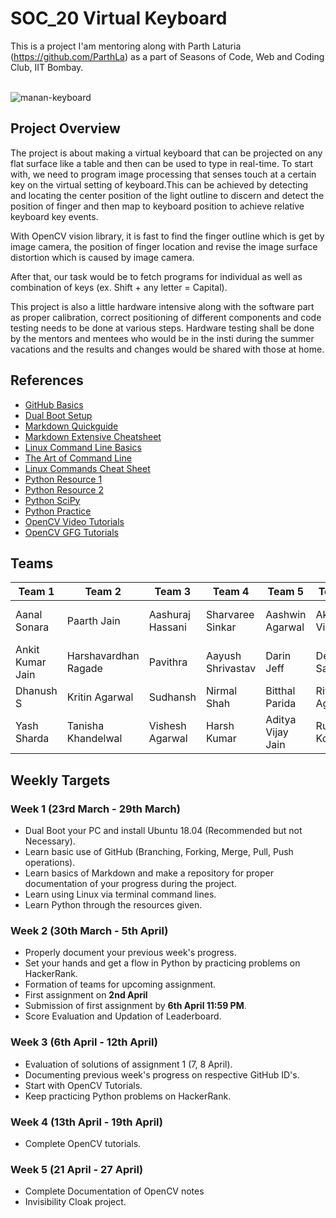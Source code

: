 # SOC_20 Virtual Keyboard


This is a project I'am mentoring along with Parth Laturia (https://github.com/ParthLa) as a part of Seasons of Code, Web and Coding Club, IIT Bombay.<br><br>


![manan-keyboard](https://user-images.githubusercontent.com/62146744/77977952-75282600-731e-11ea-8af9-4ec8a559eff3.jpeg)



## Project Overview

The project is about making a virtual keyboard that can be projected on any flat surface like a table and then can be used to type in real-time. To start with, we need to program image processing that senses touch at a certain key on the virtual setting of keyboard.This can be achieved by detecting and locating the center position of the light outline to discern and detect the position of finger and then map to keyboard position to achieve relative keyboard key events.

With OpenCV vision library, it is fast to find the finger outline which is get by image camera, the position of finger location and revise the image surface distortion which is caused by image camera.

After that, our task would be to fetch programs for individual as well as combination of keys (ex. Shift + any letter = Capital).

This project is also a little hardware intensive along with the software part as proper calibration, correct positioning of different components and code testing needs to be done at various steps. Hardware testing shall be done by the mentors and mentees who would be in the insti during the summer vacations and the results and changes would be shared with those at home.

## References

* [GitHub Basics](https://guides.github.com/activities/hello-world/)<br>
* [Dual Boot Setup](https://www.youtube.com/watch?v=u5QyjHIYwTQ)<br>
* [Markdown Quickguide](https://www.youtube.com/watch?v=bpdvNwvEeSE)<br>
* [Markdown Extensive Cheatsheet](https://github.com/adam-p/markdown-here/wiki/Markdown-Cheatsheet)<br>
* [Linux Command Line Basics](https://github.com/learnbyexample/Linux_command_line)<br>
* [The Art of Command Line](https://github.com/jlevy/the-art-of-command-line)<br>
* [Linux Commands Cheat Sheet](https://github.com/iamshm/Linux-Unix-Commands/blob/master/Commands.md)<br>
* [Python Resource 1](https://docs.python.org/3/tutorial/)<br>
* [Python Resource 2](https://www.learnpython.org/)<br>
* [Python SciPy](https://scipy-lectures.org/)<br>
* [Python Practice](https://www.hackerrank.com/domains/python)
* [OpenCV Video Tutorials](https://www.youtube.com/watch?v=kdLM6AOd2vc&list=PLS1QulWo1RIa7D1O6skqDQ-JZ1GGHKK-K)
* [OpenCV GFG Tutorials](https://www.geeksforgeeks.org/opencv-python-tutorial/)


## Teams

Team 1 | Team 2 | Team 3 | Team 4 | Team 5 | Team 6 | Team 7
------------ | ------------- | ------------- | ------------- | ------------- | ------------- | ------------- 
Aanal Sonara | Paarth Jain | Aashuraj Hassani | Sharvaree Sinkar |  Aashwin Agarwal  | Akshat Vira | Shri Ishwaryaa SV |
Ankit Kumar Jain | Harshavardhan Ragade | Pavithra | Aayush Shrivastav |  Darin Jeff  | Devansh Saini | Hitesh Wadhwani |
Dhanush S | Kritin Agarwal | Sudhansh | Nirmal Shah | Bitthal Parida | Riya Agarwal | Pallavi Kochar |
Yash Sharda | Tanisha Khandelwal | Vishesh Agarwal | Harsh Kumar | Aditya Vijay Jain | Rushil Kopakka | Yashika Singhal |

## Weekly Targets

### Week 1 (23rd March - 29th March)

* Dual Boot your PC and install Ubuntu 18.04 (Recommended but not Necessary).
* Learn basic use of GitHub (Branching, Forking, Merge, Pull, Push operations).
* Learn basics of Markdown and make a repository for proper documentation of your progress during the project.
* Learn using Linux via terminal command lines.
* Learn Python through the resources given.

### Week 2 (30th March - 5th April)

* Properly document your previous week's progress.
* Set your hands and get a flow in Python by practicing problems on HackerRank.
* Formation of teams for upcoming assignment.
* First assignment on **2nd April**
* Submission of first assignment by **6th April 11:59 PM**.
* Score Evaluation and Updation of Leaderboard.

### Week 3 (6th April - 12th April)

* Evaluation of solutions of assignment 1 (7, 8 April).
* Documenting previous week's progress on respective GitHub ID's.
* Start with OpenCV Tutorials.
* Keep practicing Python problems on HackerRank. 

### Week 4 (13th April - 19th April)

* Complete OpenCV tutorials.

### Week 5 (21 April - 27 April)

* Complete Documentation of OpenCV notes 
* Invisibility Cloak project.

 














